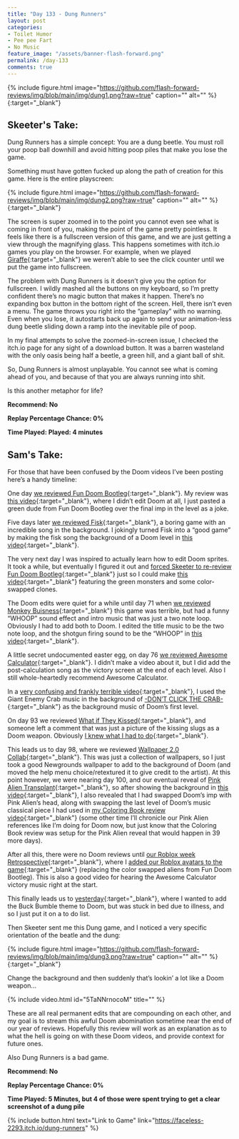 ```yaml
---
title: "Day 133 - Dung Runners"
layout: post
categories:
- Toilet Humor
- Pee pee Fart
- No Music
feature_image: "/assets/banner-flash-forward.png"
permalink: /day-133
comments: true
---
```


{% include figure.html image="https://github.com/flash-forward-reviews/img/blob/main/img/dung1.png?raw=true" caption="" alt="" %}{:target="_blank"}

## Skeeter's Take:

Dung Runners has a simple concept: You are a dung beetle. You must roll your poop ball downhill and avoid hitting poop piles that make you lose the game. 

Something must have gotten fucked up along the path of creation for this game. Here is the entire playscreen: 

{% include figure.html image="https://github.com/flash-forward-reviews/img/blob/main/img/dung2.png?raw=true" caption="" alt="" %}{:target="_blank"}

The screen is super zoomed in to the point you cannot even see what is coming in front of you, making the point of the game pretty pointless. It feels like there is a fullscreen version of this game, and we are just getting a view through the magnifying glass. This happens sometimes with itch.io games you play on the browser. For example, when we played [Giraffe](https://flash-forward-reviews.github.io/day-11){:target="_blank"} we weren’t able to see the click counter until we put the game into fullscreen. 

The problem with Dung Runners is it doesn’t give you the option for fullscreen. I wildly mashed all the buttons on my keyboard, so I’m pretty confident there’s no magic button that makes it happen. There’s no expanding box button in the bottom right of the screen. Hell, there isn’t even a menu. The game throws you right into the “gameplay” with no warning. Even when you lose, it autostarts back up again to send your animation-less dung beetle sliding down a ramp into the inevitable pile of poop. 

In my final attempts to solve the zoomed-in-screen issue, I checked the itch.io page for any sight of a download button. It was a barren wasteland with the only oasis being half a beetle, a green hill, and a giant ball of shit. 

So, Dung Runners is almost unplayable. You cannot see what is coming ahead of you, and because of that you are always running into shit. 

Is this another metaphor for life? 

**Recommend: No**

**Replay Percentage Chance: 0%**

**Time Played: Played: 4 minutes**

## Sam's Take:

For those that have been confused by the Doom videos I’ve been posting here’s a handy timeline:

One day [we reviewed Fun Doom Bootleg](https://flash-forward-reviews.github.io/day-52){:target="_blank"}. My review was [this video](https://www.youtube.com/watch?v=msHMsDu5zl4){:target="_blank"}, where I didn’t edit Doom at all, I just pasted a green dude from Fun Doom Bootleg over the final imp in the level as a joke.

Five days later [we reviewed Fisk](https://flash-forward-reviews.github.io/day-57){:target="_blank"}, a boring game with an incredible song in the background. I jokingly turned Fisk into a “good game” by making the fisk song the background of a Doom level in [this video](https://www.youtube.com/watch?v=wlAuz5B99vk){:target="_blank"}.


The very next day I was inspired to actually learn how to edit Doom sprites. It took a while, but eventually I figured it out and [forced Skeeter to re-review Fun Doom Bootleg](https://flash-forward-reviews.github.io/day-58){:target="_blank"} just so I could make [this video](https://www.youtube.com/watch?v=psbyyxxSWUs){:target="_blank"} featuring the green monsters and some color-swapped clones.

The Doom edits were quiet for a while until day 71 when [we reviewed Monkey Buisness](https://flash-forward-reviews.github.io/day-71){:target="_blank"} this game was terrible, but had a funny “WHOOP” sound effect and intro music that was just a two note loop. Obviously I had to add both to Doom. I edited the title music to be the two note loop, and the shotgun firing sound to be the “WHOOP” in [this video](https://www.youtube.com/watch?v=sqRuM4A4t00){:target="_blank"}.

A little secret undocumented easter egg, on day 76 [we reviewed Awesome Calculator](https://flash-forward-reviews.github.io/day-76){:target="_blank"}. I didn’t make a video about it, but I did add the post-calculation song as the victory screen at the end of each level. Also I still whole-heartedly recommend Awesome Calculator.

In a [very confusing and frankly terrible video](https://www.youtube.com/watch?v=zTxuzkJ_fnU){:target="_blank"}, I used the Giant Enemy Crab music in the background of [-DON’T CLICK THE CRAB-](https://flash-forward-reviews.github.io/day-89){:target="_blank"} as the background music of Doom’s first level.

On day 93 we reviewed [What if They Kissed](https://flash-forward-reviews.github.io/day-93){:target="_blank"}, and someone left a comment that was just a picture of the kissing slugs as a Doom weapon. Obviously [I knew what I had to do](https://www.youtube.com/watch?v=biCzb-PaDWE){:target="_blank"}.

This leads us to day 98, where we reviewed [Wallpaper 2.0 Collab](https://flash-forward-reviews.github.io/day-98){:target="_blank"}. This was just a collection of wallpapers, so I just took a good Newgrounds wallpaper to add to the background of Doom (and moved the help menu choice/retextured it to give credit to the artist). At this point however, we were nearing day 100, and our eventual reveal of [Pink Alien Transplant](https://flash-forward-reviews.github.io/day-100){:target="_blank"}, so after showing the background in [this video](https://www.youtube.com/watch?v=mSJivrNE0t4){:target="_blank"}, I also revealed that I had swapped Doom’s imp with Pink Alien’s head, along with swapping the last level of Doom’s music classical piece I had used in [my Coloring Book review video](https://www.youtube.com/watch?v=LEva0guZEfE){:target="_blank"} (some other time I’ll chronicle our Pink Alien references like I’m doing for Doom now, but just know that the Coloring Book review was setup for the Pink Alien reveal that would happen in 39 more days).

After all this, there were no Doom reviews until [our Roblox week Retrospective](https://flash-forward-reviews.github.io/day-125){:target="_blank"}, where I [added our Roblox avatars to the game](https://www.youtube.com/watch?v=EZoPpgxZvfo){:target="_blank"} (replacing the color swapped aliens from Fun Doom Bootleg). This is also a good video for hearing the Awesome Calculator victory music right at the start.

This finally leads us to [yesterday](https://flash-forward-reviews.github.io/day-132){:target="_blank"}, where I wanted to add the Buck Bumble theme to Doom, but was stuck in bed due to illness, and so I just put it on a to do list.

Then Skeeter sent me this Dung game, and I noticed a very specific orientation of the beatle and the dung:

{% include figure.html image="https://github.com/flash-forward-reviews/img/blob/main/img/dung3.png?raw=true" caption="" alt="" %}{:target="_blank"}

Change the background and then suddenly that’s lookin’ a lot like a Doom weapon...

{% include video.html id="5TaNNrnocoM" title="" %}

These are all real permanent edits that are compounding on each other, and my goal is to stream this awful Doom abomination sometime near the end of our year of reviews. Hopefully this review will work as an explanation as to what the hell is going on with these Doom videos, and provide context for future ones.

Also Dung Runners is a bad game.

**Recommend: No**

**Replay Percentage Chance: 0%**

**Time Played: 5 Minutes, but 4 of those were spent trying to get a clear screenshot of a dung pile**

{% include button.html text="Link to Game" link="https://faceless-2293.itch.io/dung-runners" %}